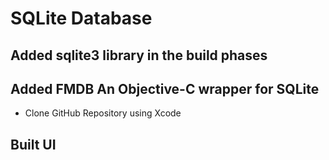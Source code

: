 # SQLite Database

## Added sqlite3 library in the build phases

## Added FMDB An Objective-C wrapper for SQLite
- Clone GitHub Repository using Xcode

## Built UI

